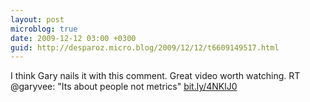 ```yaml
---
layout: post
microblog: true
date: 2009-12-12 03:00 +0300
guid: http://desparoz.micro.blog/2009/12/12/t6609149517.html
---
```

I think Gary nails it with this comment. Great video worth watching. RT @garyvee: "Its about people not metrics" [bit.ly/4NKlJ0](http://bit.ly/4NKlJ0)
